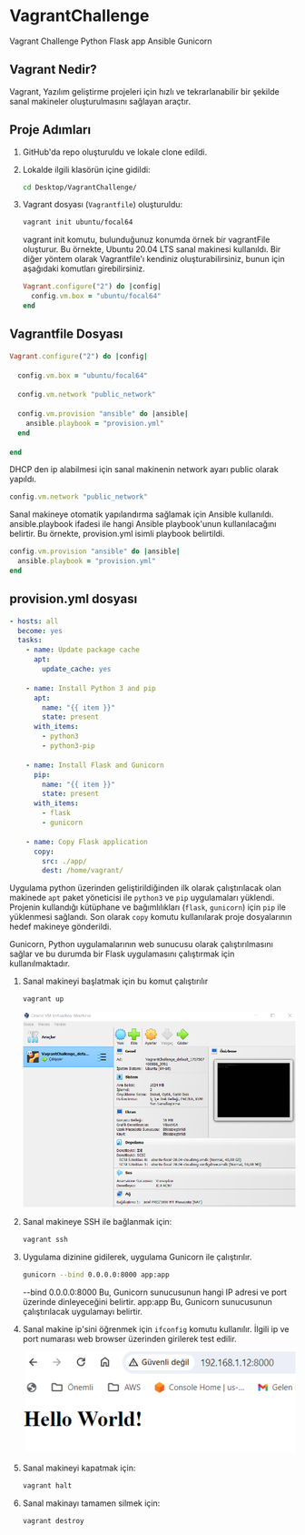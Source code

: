 # VagrantChallenge
Vagrant Challenge Python Flask app Ansible Gunicorn

## Vagrant Nedir?

Vagrant, Yazılım geliştirme projeleri için hızlı ve tekrarlanabilir bir şekilde sanal makineler oluşturulmasını sağlayan araçtır.


## Proje Adımları

1. GitHub'da repo oluşturuldu ve lokale clone edildi.
2. Lokalde ilgili klasörün içine gidildi:

    ```bash
    cd Desktop/VagrantChallenge/
    ```

3. Vagrant dosyası (`Vagrantfile`) oluşturuldu:

    ```bash
    vagrant init ubuntu/focal64
    ```
    vagrant init komutu, bulunduğunuz konumda örnek bir vagrantFile oluşturur. Bu örnekte, Ubuntu 20.04 LTS sanal makinesi kullanıldı.
    Bir diğer yöntem olarak Vagrantfile'ı kendiniz oluşturabilirsiniz, bunun için aşağıdaki komutları girebilirsiniz.

    ```ruby
    Vagrant.configure("2") do |config|
      config.vm.box = "ubuntu/focal64"
    end
    ```

## Vagrantfile Dosyası

```ruby
Vagrant.configure("2") do |config|

  config.vm.box = "ubuntu/focal64"
  
  config.vm.network "public_network"

  config.vm.provision "ansible" do |ansible|
    ansible.playbook = "provision.yml"
  end
  
end
```
DHCP den ip alabilmesi için sanal makinenin network ayarı public olarak yapıldı.

```ruby
config.vm.network "public_network"
```

Sanal makineye otomatik yapılandırma sağlamak için Ansible kullanıldı. ansible.playbook ifadesi ile hangi Ansible playbook'unun kullanılacağını belirtir. Bu örnekte, provision.yml isimli playbook belirtildi.

```ruby
config.vm.provision "ansible" do |ansible|
  ansible.playbook = "provision.yml"
end
```

## provision.yml dosyası

```yaml
- hosts: all
  become: yes
  tasks:
    - name: Update package cache
      apt:
        update_cache: yes

    - name: Install Python 3 and pip
      apt:
        name: "{{ item }}"
        state: present
      with_items:
        - python3
        - python3-pip

    - name: Install Flask and Gunicorn
      pip:
        name: "{{ item }}"
        state: present
      with_items:
        - flask
        - gunicorn

    - name: Copy Flask application
      copy:
        src: ./app/
        dest: /home/vagrant/
```

Uygulama python üzerinden geliştirildiğinden ilk olarak çalıştırılacak olan makinede `apt` paket yöneticisi ile `python3` ve `pip` uygulamaları yüklendi. Projenin kullandığı kütüphane ve bağımlılıkları (`flask`, `gunicorn`) için `pip` ile yüklenmesi sağlandı. Son olarak `copy` komutu kullanılarak proje dosyalarının hedef makineye gönderildi.

Gunicorn, Python uygulamalarının web sunucusu olarak çalıştırılmasını sağlar ve bu durumda bir Flask uygulamasını çalıştırmak için kullanılmaktadır.

1. Sanal makineyi başlatmak için bu komut çalıştırılır

    ```bash
    vagrant up
    ```
    
    ![](./doc/vm.png)

2. Sanal makineye SSH ile bağlanmak için:

    ```bash
    vagrant ssh
    ```

3. Uygulama dizinine gidilerek, uygulama Gunicorn ile çalıştırılır.

   ```bash
   gunicorn --bind 0.0.0.0:8000 app:app
   ```
	--bind 0.0.0.0:8000 Bu, Gunicorn sunucusunun hangi IP adresi ve port üzerinde dinleyeceğini belirtir. app:app Bu, Gunicorn sunucusunun çalıştırılacak uygulamayı belirtir. 
    

4. Sanal makine ip'sini öğrenmek için `ifconfig` komutu kullanılır. İlgili ip ve port numarası web browser üzerinden girilerek test edilir.

    ![Hello World](./doc/app.png)

5. Sanal makineyi kapatmak için:

    ```bash
    vagrant halt
    ```

6. Sanal makinayı tamamen silmek için:

    ```bash
    vagrant destroy
    ```

